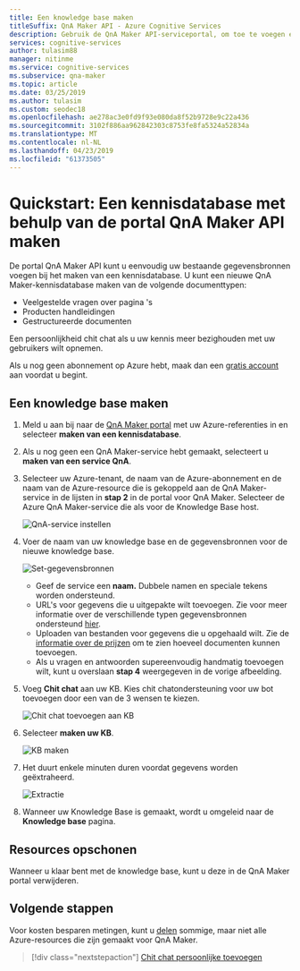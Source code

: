 ```yaml
---
title: Een knowledge base maken
titleSuffix: QnA Maker API - Azure Cognitive Services
description: Gebruik de QnA Maker API-serviceportal, om toe te voegen een kennisdatabase met chit chat maken. Hierdoor wordt uw app deelnemen. Toevoegen van een vooraf gevulde set van de bovenste chit-chat in uw KB als uitgangspunt voor van uw bot chit-chat en bespaart u tijd en kosten van het schrijven van deze helemaal.
services: cognitive-services
author: tulasim88
manager: nitinme
ms.service: cognitive-services
ms.subservice: qna-maker
ms.topic: article
ms.date: 03/25/2019
ms.author: tulasim
ms.custom: seodec18
ms.openlocfilehash: ae278ac3e0fd9f93e080da8f52b9728e9c22a436
ms.sourcegitcommit: 3102f886aa962842303c8753fe8fa5324a52834a
ms.translationtype: MT
ms.contentlocale: nl-NL
ms.lasthandoff: 04/23/2019
ms.locfileid: "61373505"
---
```

# <a name="quickstart-create-a-knowledge-base-using-the-qna-maker-api-service-portal"></a>Quickstart: Een kennisdatabase met behulp van de portal QnA Maker API maken

De portal QnA Maker API kunt u eenvoudig uw bestaande gegevensbronnen voegen bij het maken van een kennisdatabase. U kunt een nieuwe QnA Maker-kennisdatabase maken van de volgende documenttypen:

<!-- added for scanability -->
* Veelgestelde vragen over pagina 's
* Producten handleidingen
* Gestructureerde documenten

Een persoonlijkheid chit chat als u uw kennis meer bezighouden met uw gebruikers wilt opnemen.

Als u nog geen abonnement op Azure hebt, maak dan een [gratis account](https://azure.microsoft.com/free/?WT.mc_id=A261C142F) aan voordat u begint. 

## <a name="create-a-new-knowledge-base"></a>Een knowledge base maken

1. Meld u aan bij naar de [QnA Maker portal](https://qnamaker.ai) met uw Azure-referenties in en selecteer **maken van een kennisdatabase**.

1. Als u nog geen een QnA Maker-service hebt gemaakt, selecteert u **maken van een service QnA**. 

1. Selecteer uw Azure-tenant, de naam van de Azure-abonnement en de naam van de Azure-resource die is gekoppeld aan de QnA Maker-service in de lijsten in **stap 2** in de portal voor QnA Maker. Selecteer de Azure QnA Maker-service die als voor de Knowledge Base host.

    ![QnA-service instellen](../media/qnamaker-how-to-create-kb/setup-qna-resource.png)

1. Voer de naam van uw knowledge base en de gegevensbronnen voor de nieuwe knowledge base.

    ![Set-gegevensbronnen](../media/qnamaker-how-to-create-kb/set-data-sources.png)

    - Geef de service een **naam.** Dubbele namen en speciale tekens worden ondersteund.
    - URL's voor gegevens die u uitgepakte wilt toevoegen. Zie voor meer informatie over de verschillende typen gegevensbronnen ondersteund [hier](../Concepts/data-sources-supported.md).
    - Uploaden van bestanden voor gegevens die u opgehaald wilt. Zie de [informatie over de prijzen](https://aka.ms/qnamaker-pricing) om te zien hoeveel documenten kunnen toevoegen.
    - Als u vragen en antwoorden supereenvoudig handmatig toevoegen wilt, kunt u overslaan **stap 4** weergegeven in de vorige afbeelding.

1. Voeg **Chit chat** aan uw KB. Kies chit chatondersteuning voor uw bot toevoegen door een van de 3 wensen te kiezen. 

    ![Chit chat toevoegen aan KB](../media/qnamaker-how-to-create-kb/create-kb-chit-chat.png)

1. Selecteer **maken uw KB**.

    ![KB maken](../media/qnamaker-how-to-create-kb/create-kb.png)

1. Het duurt enkele minuten duren voordat gegevens worden geëxtraheerd.

    ![Extractie](../media/qnamaker-how-to-create-kb/hang-tight-extraction.png)

1. Wanneer uw Knowledge Base is gemaakt, wordt u omgeleid naar de **Knowledge base** pagina.

## <a name="clean-up-resources"></a>Resources opschonen

Wanneer u klaar bent met de knowledge base, kunt u deze in de QnA Maker portal verwijderen.

## <a name="next-steps"></a>Volgende stappen

Voor kosten besparen metingen, kunt u [delen](upgrade-qnamaker-service.md?#share-existing-services-with-qna-maker) sommige, maar niet alle Azure-resources die zijn gemaakt voor QnA Maker.

> [!div class="nextstepaction"]
> [Chit chat persoonlijke toevoegen](./chit-chat-knowledge-base.md)
